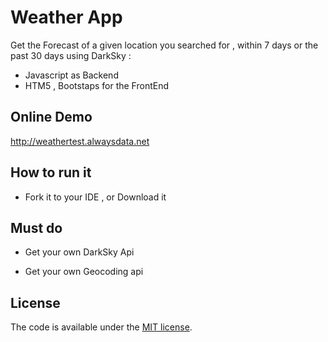 # Weather App
 Get the Forecast of a given location you searched for , within 7 days or the past 30 days using DarkSky :
 - Javascript as Backend  
 - HTM5 , Bootstaps for the FrontEnd
 
 
  ## Online Demo 
  http://weathertest.alwaysdata.net
 
 
 ## How to run it 
 - Fork it to  your IDE , or Download it 

 
 
 
 
 ## Must do 
 - Get your own DarkSky Api

 - Get your own Geocoding api 
 
 
 
 

## License

The code is available under the [MIT license](LICENSE.txt).



